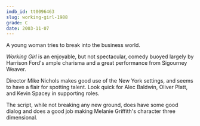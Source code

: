 ```yaml
---
imdb_id: tt0096463
slug: working-girl-1988
grade: C
date: 2003-11-07
---
```


A young woman tries to break into the business world.

_Working Girl_ is an enjoyable, but not spectacular, comedy buoyed largely by Harrison Ford's ample charisma and a great performance from Sigourney Weaver.

Director Mike Nichols makes good use of the New York settings, and seems to have a flair for spotting talent. Look quick for Alec Baldwin, Oliver Platt, and Kevin Spacey in supporting roles.

The script, while not breaking any new ground, does have some good dialog and does a good job making Melanie Griffith's character three dimensional.
